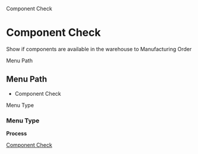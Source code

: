 
Component Check
# Component Check


Show if  components are available in the warehouse to Manufacturing Order

Menu Path
## Menu Path



- Component Check

Menu Type
### Menu Type

**Process**


[Component Check](../../functional-guide/window/process-pp_component-check.md)